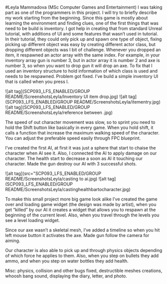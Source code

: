#Leyla Mammadova  (MSc Computer Games and Entertainment)
I was taking part as one of the programmers in this project. I will try to briefly describe my work starting from the beginning. 
Since this game is mostly about learning the environment and finding clues, one of the first things that was need to be build is inventory. I got help in creating that from standard Unreal tutorial, with additions of UI and some features that wasn’t used in tutorial. In their tutorial, they could only pick up and spawn one type of object, fixing picking up different object was easy by creating different actor class, but dropping different objects was I bit of challenge. Whenever you dropped an item, it respawned an actor array with the same index. For example, in your inventory array gun is number 3, but in actor array it is number 2 and axe is number 3, so when you want to drop gun it will drop an axe. To fix that I used an inventory structure to hold information of which class is used and needs to be respawned. Problem got fixed. I’ve build a simple inventory UI that is called when you press I. 

![alt tag](SCP093_LFS_ENABLED/GROUP README/ScreenshotsLeyla/Inventory UI item drop.jpg)
![alt tag](SCP093_LFS_ENABLED/GROUP README/ScreenshotsLeyla/itementry.jpg)
![alt tag](SCP093_LFS_ENABLED/GROUP README/ScreenshotsLeyla/reference between .jpg)


The speed of out character movement was slow, so to sprint you need to hold the Shift button like basically in every game. When you hold shift, it calls a function that increase the maximum walking speed of the character. You can adjust the preferable speed easily through FPC blueprint.

I’ve created the first AI, at first it was just a sphere that start to chaise the character when AI see it. Also, I connected the AI to apply damage on our character. The health start to decrease a soon as AI it touching our character. Made the gun destroy our AI with 3 successful shots. 

 ![alt tag](src="SCP093_LFS_ENABLED/GROUP README/ScreenshotsLeyla/casting to ai.jpg)
 ![alt tag](SCP093_LFS_ENABLED/GROUP README/ScreenshotsLeyla/castinghealthbartocharacter.jpg)


To make this small project more big game look alike I’ve created the game over and loading game widget (the design was made by artist), when you get “killed” by our AI it creates a widget that allows you to respawn at the beginning of the current level. Also, when you travel through the levels you see a level loading widget.

Since our axe wasn’t a skeletal mesh, I’ve added a timeline so when you hit left mouse button it activates the axe. Made gun follow the camera for aiming. 

Our character is also able to pick up and through physics objects depending of which force he applies to them.
Also, when you step on bullets they add ammo, and when you step on water bottles they add health.

Misc: physics, collision and other bugs fixed, destructible meshes creations, whoosh bang sound, displaying the diary, letter, and photo. 
 
